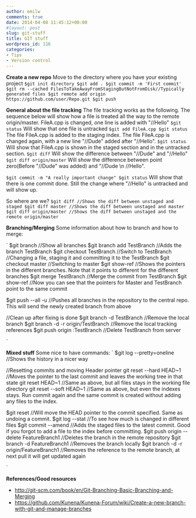 ```yaml
---
author: emilw
comments: true
date: 2014-04-08 11:45:12+00:00
#layout: post
slug: git-stuff
title: GIT stuff
wordpress_id: 116
categories:
- Tips
- Version control
---
```


**Create a new repo**
Move to the directory where you have your existing project
`
$git init directory
$git add .
$git commit -m 'First commit'
$git rm --cached FilesToTakeAwayFromStagingButNotFromDisk//Typically generated files
$git remote add origin https://github.com/user/Repo.git
$git push
`

**General about the file tracking**
The file tracking works as the following. The sequence below will show how a file is treated all the way to the remote origin/master.
FileA.cpp is changed, one line is added with "//Hello"
`
$git status
`
Will show that one file is untracked
`
$git add FileA.cpp
$git status
`
The file FileA.cpp is added to the staging index.
The file FileA.cpp is changed again, with a new line "//Dude" added after "//Hello".
`
$git status
`
Will show that FileA.cpp is shown in the staged section and in the untracked section.
`
$git diff
`
Will show the difference between "//Dude" and "//Hello"
`
$git diff origin/master
`
Will show the difference between point zero(Before "//Dude" was added) and "//Dude \n //Hello".

`
$git commit -m "A really important change"
$git status
`
Will show that there is one commit done.
Still the change where "//Hello" is untracked and will show up.

So where are we?
`
$git diff //Shows the diff between unstaged and staged
$git diff master //Shows the diff between unstaged and master
$git diff origin/master //Shows the diff between unstaged and the remote origin/master
`

**Branching/Merging**
Some information about how to branch and how to merge:

`
$git branch //Show all branches
$git branch add TestBranch //Adds the branch TestBranch
$git checkout TestBranch //Switch to TestBranch
//Changing a file, staging it and committing it to the TestBranch
$git checkout master //Switching to master
$git show-ref //Shows the pointers in the different branches. Note that it points to different for the different branches
$git merge TestBranch //Merge the commit from TestBranch
$git show-ref //Now you can see that the pointers for Master and TestBranch point to the same commit

$git push --all -u //Pushes all branches in the repository to the central repo. This will send the newly created branch from above

//Clean up after fixing is done
$git branch -d TestBranch //Remove the local branch
$git branch -d -r origin/TestBranch //Remove the local tracking references
$git push origin :TestBranch //Delete TestBranch from server


`

**Mixed stuff**
Some nice to have commands:
`
$git log --pretty=oneline //Shows the history in a nicer way

//Resetting commits and moving Header pointer
git reset --hard HEAD~1 //Moves the pointer to the last commit and leaves the working tree in that state
git reset HEAD~1 //Same as above, but all files stays in the working file directory
git reset --soft HEAD~1 //Same as above, but even the indexes stays. Run commit again and the same commit is created without adding any files to the index.

$git reset  //Will move the HEAD pointer to the commit specified. Same as undoing a commit.
$git log --stat //To see how much is changed in different files
$git commit --amend //Adds the staged files to the latest commit. Good if you forgot to add a file to the index before committing.
$git push origin --delete FeatureBranch1 //Deletes the branch in the remote repository
$git branch -d FeatureBranch1 //Removes the branch locally
$git branch -d -r origin/FeatureBranch1 //Removes the reference to the remote branch, at next pull it will get updated again

`

**References/Good resources**
- http://git-scm.com/book/en/Git-Branching-Basic-Branching-and-Merging
- https://github.com/Kunena/Kunena-Forum/wiki/Create-a-new-branch-with-git-and-manage-branches
